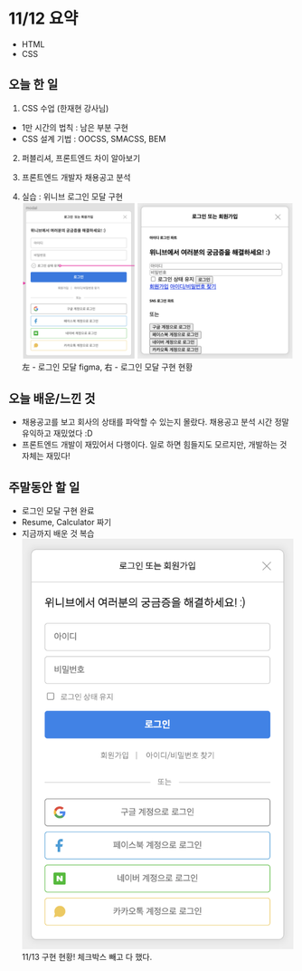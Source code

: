 # 11/12 요약
- HTML
- CSS

## 오늘 한 일
1. CSS 수업 (한재현 강사님)
- 1만 시간의 법칙 : 남은 부분 구현
- CSS 설계 기법 : OOCSS, SMACSS, BEM

2. 퍼블리셔, 프론트엔드 차이 알아보기

3. 프론트엔드 개발자 채용공고 분석

4. 실습 : 위니브 로그인 모달 구현
![로그인 모달](./images/1112_1.png)
左 - 로그인 모달 figma, 右 - 로그인 모달 구현 현황

## 오늘 배운/느낀 것
- 채용공고를 보고 회사의 상태를 파악할 수 있는지 몰랐다. 채용공고 분석 시간 정말 유익하고 재밌었다 :D
- 프론트엔드 개발이 재밌어서 다행이다. 일로 하면 힘들지도 모르지만, 개발하는 것 자체는 재밌다!

## 주말동안 할 일
- 로그인 모달 구현 완료
- Resume, Calculator 짜기
- 지금까지 배운 것 복습
![로그인 모달](./images/1112_2.png)
11/13 구현 현황! 체크박스 빼고 다 했다.
